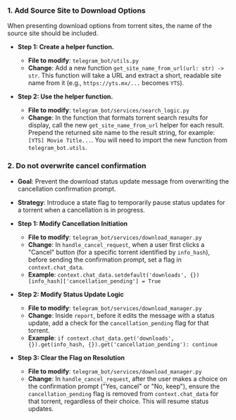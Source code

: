 ### 1. Add Source Site to Download Options

When presenting download options from torrent sites, the name of the source site should be included.

-   **Step 1: Create a helper function.**
    -   **File to modify**: `telegram_bot/utils.py`
    -   **Change**: Add a new function `get_site_name_from_url(url: str) -> str`. This function will take a URL and extract a short, readable site name from it (e.g., `https://yts.mx/...` becomes `YTS`).

-   **Step 2: Use the helper function.**
    -   **File to modify**: `telegram_bot/services/search_logic.py`
    -   **Change**: In the function that formats torrent search results for display, call the new `get_site_name_from_url` helper for each result. Prepend the returned site name to the result string, for example: `[YTS] Movie Title...`. You will need to import the new function from `telegram_bot.utils`.


### 2. Do not overwrite cancel confirmation

-   **Goal**: Prevent the download status update message from overwriting the cancellation confirmation prompt.
-   **Strategy**: Introduce a state flag to temporarily pause status updates for a torrent when a cancellation is in progress.

-   **Step 1: Modify Cancellation Initiation**
    -   **File to modify**: `telegram_bot/services/download_manager.py`
    -   **Change**: In `handle_cancel_request`, when a user first clicks a "Cancel" button (for a specific torrent identified by `info_hash`), before sending the confirmation prompt, set a flag in `context.chat_data`.
    -   **Example**: `context.chat_data.setdefault('downloads', {})[info_hash]['cancellation_pending'] = True`

-   **Step 2: Modify Status Update Logic**
    -   **File to modify**: `telegram_bot/services/download_manager.py`
    -   **Change**: Inside `report`, before it edits the message with a status update, add a check for the `cancellation_pending` flag for that torrent.
    -   **Example**: `if context.chat_data.get('downloads', {}).get(info_hash, {}).get('cancellation_pending'): continue`

-   **Step 3: Clear the Flag on Resolution**
    -   **File to modify**: `telegram_bot/services/download_manager.py`
    -   **Change**: In `handle_cancel_request`, after the user makes a choice on the confirmation prompt ("Yes, cancel" or "No, keep"), ensure the `cancellation_pending` flag is removed from `context.chat_data` for that torrent, regardless of their choice. This will resume status updates.
